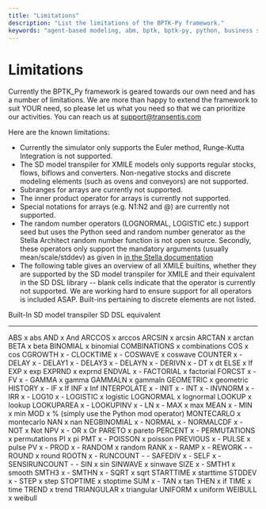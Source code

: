 ```yaml
---
title: "Limitations"
description: "List the limitations of the BPTK-Py framework."
keywords: "agent-based modeling, abm, bptk, bptk-py, python, business simulation"
---
```


# Limitations


Currently the BPTK_Py framework is geared towards our own need and has a
number of limitations. We are more than happy to extend the framework to
suit YOUR need, so please let us what you need so that we can prioritize
our activities. You can reach us at <support@transentis.com>

Here are the known limitations:

-   Currently the simulator only supports the Euler method, Runge-Kutta
    Integration is not supported.
-   The SD model transpiler for XMILE models only supports regular
    stocks, flows, biflows and converters. Non-negative stocks and
    discrete modeling elements (such as ovens and conveyors) are not
    supported.
-   Subranges for arrays are currently not supported.
-   The inner product operator for arrays is currently not supported.
-   Special notations for arrays (e.g. N1:N2 and @) are currently not
    supported.
-   The random number operators (LOGNORMAL, LOGISTIC etc.) support seed
    but uses the Python seed and random number generator as the Stella
    Architect random number function is not open source. Secondly, these
    operators only support the mandatory arguments (usually
    mean/scale/stddev) as given in [in the Stella
    documentation](https://www.iseesystems.com/resources/help/v2/default.htm#08-Reference/07-Builtins/Statistical_builtins.htm)
-   The following table gives an overview of all XMILE builtins, whether
    they are supported by the SD model transpiler for XMILE and their
    equivalent in the SD DSL library -- blank cells indicate that the
    operator is currently not supported. We are working hard to ensure
    support for all operators is included ASAP. Built-ins pertaining to
    discrete elements are not listed.

  Built-In        SD model transpiler   SD DSL equivalent
  --------------- --------------------- -----------------------------------------
  ABS             x                     abs
  AND             x                     And
  ARCCOS          x                     arccos
  ARCSIN          x                     arcsin
  ARCTAN          x                     arctan
  BETA            x                     beta
  BINOMIAL        x                     binomial
  COMBINATIONS    x                     combinations
  COS             x                     cos
  CGROWTH         x                     \-
  CLOCKTIME       x                     \-
  COSWAVE         x                     coswave
  COUNTER         x                     \-
  DELAY           x                     \-
  DELAY1          x                     \-
  DELAY3          x                     \-
  DELAYN          x                     \-
  DERIVN          x                     \-
  DT              x                     dt
  ELSE            x                     If
  EXP             x                     exp
  EXPRND          x                     exprnd
  ENDVAL          x                     \-
  FACTORIAL       x                     factorial
  FORCST          x                     \-
  FV              x                     \-
  GAMMA           x                     gamma
  GAMMALN         x                     gammaln
  GEOMETRIC       x                     geometric
  HISTORY         x                     \-
  IF              x                     If
  INF             x                     Inf
  INTERPOLATE     x                     \-
  INIT            x                     \-
  INT             x                     \-
  INVNORM         x                     \-
  IRR             x                     \-
  LOG10           x                     \-
  LOGISTIC        x                     logistic
  LOGNORMAL       x                     lognormal
  LOOKUP          x                     lookup
  LOOKUPAREA      x                     \-
  LOOKUPINV       x                     \-
  LN              x                     \-
  MAX             x                     max
  MEAN            x                     \-
  MIN             x                     min
  MOD             x                     \% (simply use the Python mod operator)
  MONTECARLO      x                     montecarlo
  NAN             x                     nan
  NEGBINOMIAL     x                     \-
  NORMAL          x                     \-
  NORMALCDF       x                     \-
  NOT             x                     Not
  NPV             x                     \-
  OR              x                     Or
  PARETO          x                     pareto
  PERCENT         x                     \-
  PERMUTATIONS    x                     permutations
  PI              x                     pi
  PMT             x                     \-
  POISSON         x                     poisson
  PREVIOUS        x                     \-
  PULSE           x                     pulse
  PV              x                     \-
  PROD            x                     \-
  RANDOM          x                     random
  RANK            x                     \-
  RAMP            x                     \-
  REWORK          \-                    \-
  ROUND           x                     round
  ROOTN           x                     \-
  RUNCOUNT        \-                    \-
  SAFEDIV         x                     \-
  SELF            x                     \-
  SENSIRUNCOUNT   \-                    \-
  SIN             x                     sin
  SINWAVE         x                     sinwave
  SIZE            x                     \-
  SMTH1           x                     smooth
  SMTH3           x                     \-
  SMTHN           x                     \-
  SQRT            x                     sqrt
  STARTTIME       x                     starttime
  STDDEV          x                     \-
  STEP            x                     step
  STOPTIME        x                     stoptime
  SUM             x                     \-
  TAN             x                     tan
  THEN            x                     if
  TIME            x                     time
  TREND           x                     trend
  TRIANGULAR      x                     triangular
  UNIFORM         x                     uniform
  WEIBULL         x                     weibull